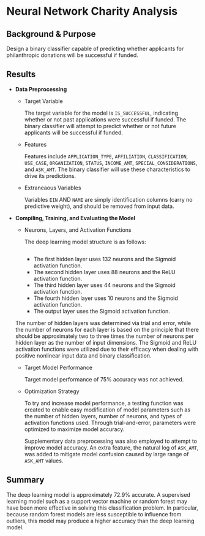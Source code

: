 # Neural Network Charity Analysis

## Background & Purpose

Design a binary classifier capable of predicting whether applicants for philanthropic donations will be successful if funded.

## Results

- **Data Preprocessing**

  - Target Variable
  
    The target variable for the model is `IS_SUCCESSFUL`, indicating whether or not past applications were successful if funded. The binary classifier will attempt to predict whether or not future applicants will be successful if funded.
  
  - Features

    Features include `APPLICATION_TYPE`, `AFFILIATION`, `CLASSIFICATION`, `USE_CASE`, `ORGANIZATION`, `STATUS`, `INCOME_AMT`, `SPECIAL_CONSIDERATIONS`, and `ASK_AMT`. The binary classifier will use these characteristics to drive its predictions.

  - Extraneaous Variables

    Variables `EIN` AND `NAME` are simply identification columns (carry no predictive weight), and should be removed from input data.

- **Compiling, Training, and Evaluating the Model**

  - Neurons, Layers, and Activation Functions

    The deep learning model structure is as follows:
    
    <kdb> <img src="" /> </kbd>
    
    - The first hidden layer uses 132 neurons and the Sigmoid activation function.
    - The second hidden layer uses 88 neurons and the ReLU activation function.
    - The third hidden layer uses 44 neurons and the Sigmoid activation function.
    - The fourth hidden layer uses 10 neurons and the Sigmoid activation function.
    - The output layer uses the Sigmoid activation function.

  The number of hidden layers was determined via trial and error, while the number of neurons for each layer is based on the principle that there should be approximately two to three times the number of neurons per hidden layer as the number of input dimensions. The Sigmoid and ReLU activation functions were utilized due to their efficacy when dealing with positive nonlinear input data and binary classification.

  - Target Model Performance

    Target model performance of 75% accuracy was not achieved.

  - Optimization Strategy

    To try and increase model performance, a testing function was created to enable easy modification of model parameters such as the number of hidden layers, number of neurons, and types of activation functions used. Through trial-and-error, parameters were optimized to maximize model accuracy.
    
    Supplementary data preprocessing was also employed to attempt to improve model accuracy. An extra feature, the natural log of `ASK_AMT`, was added to mitigate model confusion caused by large range of `ASK_AMT` values.

## Summary

The deep learning model is approximately 72.9% accurate. A supervised learning model such as a support vector machine or random forest may have been more effective in solving this classification problem. In particular, because random forest models are less susceptible to influence from outliers, this model may produce a higher accuracy than the deep learning model.
